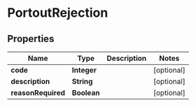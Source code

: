 

# PortoutRejection


## Properties

| Name | Type | Description | Notes |
|------------ | ------------- | ------------- | -------------|
|**code** | **Integer** |  |  [optional] |
|**description** | **String** |  |  [optional] |
|**reasonRequired** | **Boolean** |  |  [optional] |



